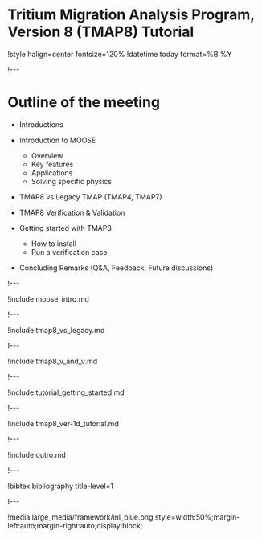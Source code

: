 # Tritium Migration Analysis Program, Version 8 (TMAP8) Tutorial

!style halign=center fontsize=120%
!datetime today format=%B %Y

!---

# Outline of the meeting

- Introductions
- Introduction to MOOSE

  - Overview
  - Key features
  - Applications
  - Solving specific physics

- TMAP8 vs Legacy TMAP (TMAP4, TMAP7)
- TMAP8 Verification & Validation
- Getting started with TMAP8

  - How to install
  - Run a verification case

- Concluding Remarks (Q&A, Feedback, Future discussions)

!---

!include moose_intro.md

!---

!include tmap8_vs_legacy.md

!---

!include tmap8_v_and_v.md

!---

!include tutorial_getting_started.md

!---

!include tmap8_ver-1d_tutorial.md

!---

!include outro.md

!---

!bibtex bibliography title-level=1

!---

!media large_media/framework/inl_blue.png style=width:50%;margin-left:auto;margin-right:auto;display:block;
